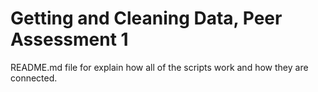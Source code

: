 Getting and Cleaning Data, Peer Assessment 1
============================================

README.md file for explain how all of the scripts work and how they are connected.
